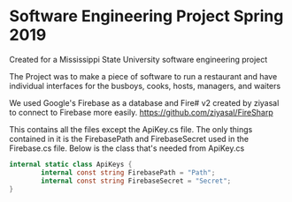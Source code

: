 # Software Engineering Project Spring 2019

Created for a Mississippi State University software engineering project


The Project was to make a piece of software to run a restaurant and have individual interfaces for the busboys, cooks, hosts, managers, and waiters


We used Google's Firebase as a database and Fire# v2 created by ziyasal to connect to Firebase more easily.
https://github.com/ziyasal/FireSharp


This contains all the files except the ApiKey.cs file. The only things contained in it is the FirebasePath and FirebaseSecret used in the Firebase.cs file. Below is the class that's needed from ApiKey.cs

```C#
internal static class ApiKeys {
        internal const string FirebasePath = "Path";
        internal const string FirebaseSecret = "Secret";
}
```
